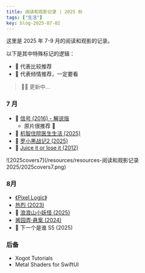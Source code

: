 ```yaml
---
title: 阅读和观影记录 | 2025 秋
tags: ["生活"]
key: blog-2025-07-02
---
```


这里是 2025 年 7-9 月的阅读和观影的记录。

<!--more-->

以下是其中特殊标记的逻辑：

* 🐴 代表比较推荐
* 🦄 代表倾情推荐，一定要看

> 🏋️‍♀️ 更新中...

### 7 月

* 🐴 [信号 (2016) - 解说版](https://movie.douban.com/subject/26310143/)
  * 原片很推荐 🦄
* 🐴 [机智住院医生生活 (2025)](https://movie.douban.com/subject/36576840/)
* 🦄 [罗小黑战记2 (2025)](https://movie.douban.com/subject/36448279/)
* 🐴 [Juice it or lose it (2012)](https://www.youtube.com/watch?v=Fy0aCDmgnxg)

![2025covers7](/resources/resources-阅读和观影记录 2025/2025covers7.png)

### 8月

* [《Pixel Logic》](https://pixellogicbook.com/)
* [热烈 (2023)](https://movie.douban.com/subject/35556001/)
* 🐴 [浪浪山小妖怪 (2025)](https://movie.douban.com/subject/36438475/)
* [酱园弄·悬案 (2024)](https://movie.douban.com/subject/26749938/)
* 🐴 下一个是谁 S5 (2025)

### 后备

* Xogot Tutorials
* Metal Shaders for SwiftUI

